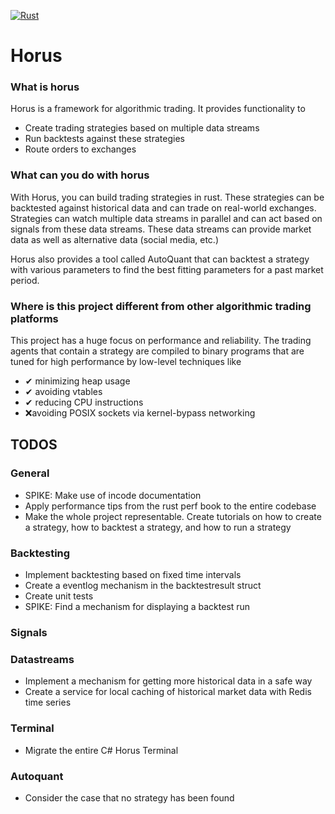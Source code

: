 [![Rust](https://github.com/int0x81/horus/actions/workflows/rust.yml/badge.svg)](https://github.com/int0x81/horus/actions/workflows/rust.yml)

# Horus

### What is horus
Horus is a framework for algorithmic trading. It provides functionality to
- Create trading strategies based on multiple data streams
- Run backtests against these strategies
- Route orders to exchanges

### What can you do with horus
With Horus, you can build trading strategies in rust. These strategies can be backtested
against historical data and can trade on real-world exchanges. Strategies can watch multiple
data streams in parallel and can act based on signals from these data streams.
These data streams can provide market data as well as alternative data (social media, etc.)

Horus also provides a tool called AutoQuant that can backtest a strategy with various parameters
to find the best fitting parameters for a past market period.

### Where is this project different from other algorithmic trading platforms
This project has a huge focus on performance and reliability. The trading agents that contain a strategy are compiled to binary programs that are tuned for high performance by low-level techniques like 
- ✔ minimizing heap usage
- ✔ avoiding vtables
- ✔ reducing CPU instructions
- ❌avoiding POSIX sockets via kernel-bypass networking

## TODOS

### General
- SPIKE: Make use of incode documentation
- Apply performance tips from the rust perf book to the entire codebase
- Make the whole project representable. Create tutorials on how to create a strategy, how to backtest a strategy, and how to run a strategy

### Backtesting
- Implement backtesting based on fixed time intervals
- Create a eventlog mechanism in the backtestresult struct
- Create unit tests
- SPIKE: Find a mechanism for displaying a backtest run

### Signals

### Datastreams
- Implement a mechanism for getting more historical data in a safe way
- Create a service for local caching of historical market data with Redis time series

### Terminal
- Migrate the entire C# Horus Terminal

### Autoquant
- Consider the case that no strategy has been found